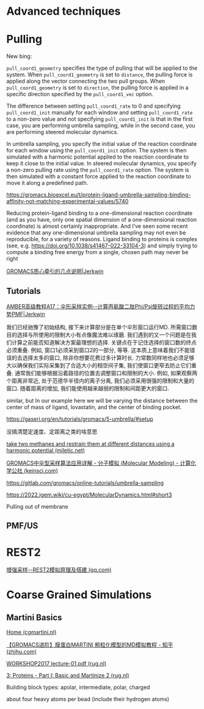 # Advanced techniques

# Pulling

New bing:

`pull_coord1_geometry` specifies the type of pulling that will be applied to the system. When `pull_coord1_geometry` is set to `distance`, the pulling force is applied along the vector connecting the two pull groups. When `pull_coord1_geometry` is set to `direction`, the pulling force is applied in a specific direction specified by the `pull_coord1_vec` option.

The difference between setting `pull_coord1_rate` to 0 and specifying `pull_coord1_init` manually for each window and setting `pull_coord1_rate` to a non-zero value and not specifying `pull_coord1_init` is that in the first case, you are performing umbrella sampling, while in the second case, you are performing steered molecular dynamics.

In umbrella sampling, you specify the initial value of the reaction coordinate for each window using the `pull_coord1_init` option. The system is then simulated with a harmonic potential applied to the reaction coordinate to keep it close to the initial value. In steered molecular dynamics, you specify a non-zero pulling rate using the `pull_coord1_rate` option. The system is then simulated with a constant force applied to the reaction coordinate to move it along a predefined path.



https://gromacs.bioexcel.eu/t/protein-ligand-umbrella-sampling-binding-affinity-not-matching-experimental-values/5740

Reducing protein-ligand binding to a one-dimensional reaction coordinate (and as you have, only one spatial dimension of a one-dimensional reaction coordinate) is almost certainly inappropriate. And I’ve seen some recent evidence that any one-dimensional umbrella sampling may not even be reproducible, for a variety of reasons. Ligand binding to proteins is complex (see, e.g. https://doi.org/10.1038/s41467-022-33104-3) and simply trying to compute a binding free energy from a single, chosen path may never be right



[GROMACS质心牵引的几点说明|Jerkwin](https://jerkwin.github.io/2015/10/12/GROMACS质心牵引的几点说明/)



## Tutorials

[AMBER高级教程A17：伞形采样实例--计算丙氨酸二肽Phi/Psi旋转过程的平均力势PMF|Jerkwin](https://jerkwin.github.io/2018/04/26/AMBER高级教程A17-伞形采样实例-计算丙氨酸二肽Phi-Psi旋转过程的平均力势PMF/)

我们已经驰豫了初始结构, 接下来计算部分是在单个伞形窗口运行MD. 所需窗口数目的选择与所使用的限制大小有点像魔法难以琢磨. 我们遇到的又一个问题是在我们计算之前能否知道解决方案最理想的选择. 关键点在于记住选择的窗口数的终点必须重叠. 例如, 窗口1必须采到窗口2的一部分, 等等. 这本质上意味着我们不能错误的去选择太多的窗口, 除非你想要花费过多计算时长. 力常数同样地也必须足够大以确保我们实际采集到了合适大小的相空间子集, 我们使窗口更窄去防止它们重叠. 通常我们能够根据沿着路径的位置去调整窗口和限制的大小. 例如, 如果观察两个距离非常近, 处于范德华半径内的离子分离, 我们必须采用很强的限制和大量的窗口. 随着距离的增加, 我们能使用越来越弱的限制和间距更大的窗口.

similar, but In our example here we will be varying the distance between the center of mass of ligand, lovastatin,
and the center of binding pocket.

https://gaseri.org/en/tutorials/gromacs/5-umbrella/#setup

没搞清楚定速度、定距离之类的啥意思





[take two methanes and restrain them at different distances using a harmonic potential (miletic.net)](https://group.miletic.net/en/tutorials/gromacs/5-umbrella/#parameter-files)



[GROMACS中伞型采样算法应用详解 - 分子模拟 (Molecular Modeling) - 计算化学公社 (keinsci.com)](http://bbs.keinsci.com/thread-36490-1-1.html)



https://gitlab.com/gromacs/online-tutorials/umbrella-sampling



https://2022.igem.wiki/cu-egypt/MolecularDynamics.html#short3



Pulling out of membrane



## PMF/US









# REST2

[增强采样--REST2模拟原理及搭建 (qq.com)](https://mp.weixin.qq.com/s/GF5waWvBoEXUVcqa_xBgTA)





# Coarse Grained Simulations





## Martini Basics

[Home (cgmartini.nl)](http://cgmartini.nl/index.php)

[【GROMACS进阶】膜蛋白MARTINI 粗粒化模型的MD模拟教程 - 知乎 (zhihu.com)](https://zhuanlan.zhihu.com/p/555567498)

[WORKSHOP2017 lecture-01.pdf (rug.nl)](http://md.chem.rug.nl/images/stories/WORKSHOP2017/lecture-01.pdf)

[3: Proteins - Part I: Basic and Martinize 2 (rug.nl)](http://md.chem.rug.nl/index.php/2021-martini-online-workshop/tutorials/564-2-proteins-basic-and-martinize-2#martini3-proteins)

Building block types: apolar, intermediate, polar, charged

about four heavy atoms per bead (include their hydrogen atoms)











